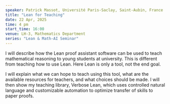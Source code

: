 ```yaml
---
speaker: Patrick Massot, Université Paris-Saclay, Saint-Aubin, France
title: "Lean for Teaching"
date: 22 Apr, 2025
time: 4 pm
start_time: 16:00
venue: LH-3, Mathematics Department
series: "Lean & Math-AI Seminar"
---
```


I will describe how the Lean proof assistant software can be used to teach mathematical reasoning to young students at university. This is different from teaching how to use Lean. Here Lean is only a tool, not the end goal.

I will explain what we can hope to teach using this tool, what are the available resources for teachers, and what choices should be made. I will then show my teaching library, Verbose Lean, which uses controlled natural language and customizable automation to optimize transfer of skills to paper proofs.
